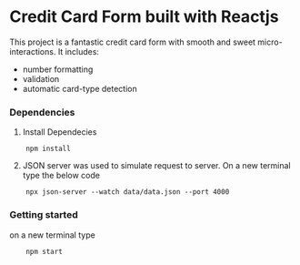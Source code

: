 # Credit Card Form built with Reactjs

This project is a fantastic credit card form with smooth and sweet micro-interactions.
It includes:

- number formatting
- validation
- automatic card-type detection

### Dependencies
1. Install Dependecies
```
    npm install 
```

2. JSON server was used to simulate request to server. 
On a new terminal type the below code
```
    npx json-server --watch data/data.json --port 4000 
```

### Getting started
on a new terminal type
```
    npm start
```